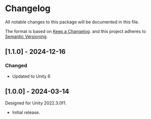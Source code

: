 # Changelog

All notable changes to this package will be documented in this file.

The format is based on [Keep a Changelog](http://keepachangelog.com/en/1.0.0/).
and this project adheres to [Semantic Versioning](http://semver.org/spec/v2.0.0.html).

## [1.1.0] - 2024-12-16

### Changed

- Updated to Unity 6

## [1.0.0] - 2024-03-14

Designed for Unity 2022.3.0f1.

- Initial release.
